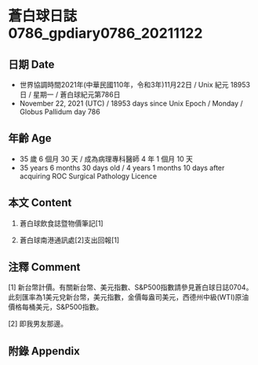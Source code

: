 [_metadata_:encoding]: - "utf-8"
[_metadata_:language]: - "zh-Hant-TW"
[_metadata_:fileformat]: - "markdown"
[_metadata_:MIME_type]: - "text/plain"
[_metadata_:markdown_version]: - "commonmark version 0.30"
[_metadata_:markdown_spec]: - "https://spec.commonmark.org/0.30/"

# 蒼白球日誌0786_gpdiary0786_20211122 #

## 日期 Date ##

* 世界協調時間2021年(中華民國110年，令和3年)11月22日 / Unix 紀元 18953 日 / 星期一 / 蒼白球紀元第786日
* November 22, 2021 (UTC) / 18953 days since Unix Epoch / Monday / Globus Pallidum day 786

## 年齡 Age ##

* 35 歲 6 個月 30 天 / 成為病理專科醫師 4 年 1 個月 10 天
* 35 years 6 months 30 days old / 4 years 1 months 10 days after acquiring ROC Surgical Pathology Licence

## 本文 Content ##

1. 蒼白球飲食誌暨物價筆記[1]

    
2. 蒼白球南港通訊處[2]支出回報[1]

    

## 注釋 Comment ##

[1] 新台幣計價。有關新台幣、美元指數、S&P500指數請參見蒼白球日誌0704。此刻匯率為1美元兌新台幣，美元指數，金價每盎司美元，西德州中級(WTI)原油價格每桶美元，S&P500指數。


[2] 即我男友那邊。



## 附錄 Appendix ##

